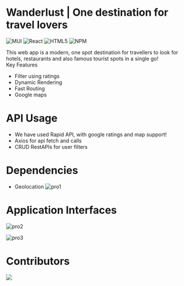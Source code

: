 # Wanderlust | One destination for travel lovers

![MUI](https://img.shields.io/badge/-MUI-white?style=flat-square&logo=MUI)
![React](https://img.shields.io/badge/-Reactjs-white?style=flat-square&logo=React)
![HTML5](https://img.shields.io/badge/-HTML5-white?style=flat-square&logo=HTML5)
![NPM](https://img.shields.io/badge/-NPM-white?style=flat-square&logo=NPM)

This web app is a modern, one spot destination for travellers to look for hotels, restaurants and also famous tourist spots in a single go! <br>
Key Features
- Filter using ratings
- Dynamic Rendering
- Fast Routing
- Google maps

# API Usage 
- We have used Rapid API, with google ratings and map support! 
- Axios for api fetch and calls
- CRUD RestAPIs for user filters

# Dependencies
- Geolocation
![pro1](https://user-images.githubusercontent.com/64699355/162478157-ba1d57a5-c6d8-4f75-98dc-218a0c572e5c.jpg)

# Application Interfaces
![pro2](https://user-images.githubusercontent.com/64699355/162481336-5fbdf353-61c2-4f95-8927-abf45480c8d5.jpg)

![pro3](https://user-images.githubusercontent.com/64699355/162481468-149157c1-ba0d-4490-9f11-e9b20334d9e6.jpg)

# Contributors

<a href="https://github.com/SHAMUNESH/Wanderlust-MERN-Project/graphs/contributors">
  <img src="https://contrib.rocks/image?repo=SHAMUNESH/Wanderlust-MERN-Project" />
</a>
